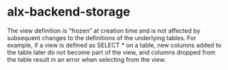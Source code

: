 # alx-backend-storage
The view definition is “frozen” at creation time and is not affected by subsequent changes to the definitions of the underlying tables. For example, if a view is defined as SELECT * on a table, new columns added to the table later do not become part of the view, and columns dropped from the table result in an error when selecting from the view.
